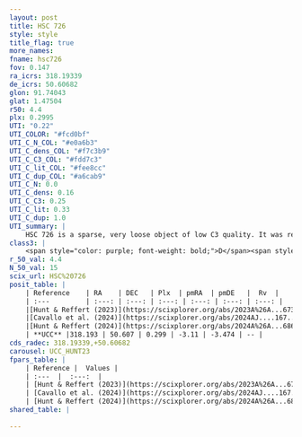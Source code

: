 ```yaml
---
layout: post
title: HSC 726
style: style
title_flag: true
more_names: 
fname: hsc726
fov: 0.147
ra_icrs: 318.19339
de_icrs: 50.60682
glon: 91.74043
glat: 1.47504
r50: 4.4
plx: 0.2995
UTI: "0.22"
UTI_COLOR: "#fcd0bf"
UTI_C_N_COL: "#e0a6b3"
UTI_C_dens_COL: "#f7c3b9"
UTI_C_C3_COL: "#fdd7c3"
UTI_C_lit_COL: "#fee8cc"
UTI_C_dup_COL: "#a6cab9"
UTI_C_N: 0.0
UTI_C_dens: 0.16
UTI_C_C3: 0.25
UTI_C_lit: 0.33
UTI_C_dup: 1.0
UTI_summary: |
    HSC 726 is a sparse, very loose object of low C3 quality. It was recently reported in the literature.<br><br><span style="color: #99180f; font-weight: bold;">Warning: </span>contains less than 25 stars with <i>P>0.5</i> estimated.
class3: |
    <span style="color: purple; font-weight: bold;">D</span><span style="color: #FFC300; font-weight: bold;">B</span>
r_50_val: 4.4
N_50_val: 15
scix_url: HSC%20726
posit_table: |
    | Reference    | RA    | DEC   | Plx  | pmRA  | pmDE   |  Rv  |
    | :---         | :---: | :---: | :---: | :---: | :---: | :---: |
    |[Hunt & Reffert (2023)](https://scixplorer.org/abs/2023A%26A...673A.114H) | 318.179 | 50.596 | 0.307 | -3.094 | -3.446 | -- |
    |[Cavallo et al. (2024)](https://scixplorer.org/abs/2024AJ....167...12C) | 318.216 | 50.593 | 0.304 | -- | -- | -- |
    |[Hunt & Reffert (2024)](https://scixplorer.org/abs/2024A%26A...686A..42H) | 318.179 | 50.596 | 0.307 | -3.094 | -3.446 | -- |
    | **UCC** |318.193 | 50.607 | 0.299 | -3.11 | -3.474 | -- | 
cds_radec: 318.19339,+50.60682
carousel: UCC_HUNT23
fpars_table: |
    | Reference |  Values |
    | :---  |  :---:  |
    | [Hunt & Reffert (2023)](https://scixplorer.org/abs/2023A%26A...673A.114H) | `AV50=4.838, diffAV50=1.775, MOD50=12.472, logAge50=7.076` |
    | [Cavallo et al. (2024)](https://scixplorer.org/abs/2024AJ....167...12C) | `AV50=4.45, dMod50=12.06, logAge50=7.5, [Fe/H]50=0.26` |
    | [Hunt & Reffert (2024)](https://scixplorer.org/abs/2024A%26A...686A..42H) | `MassJ=332.580` |
shared_table: |
    
---
```

